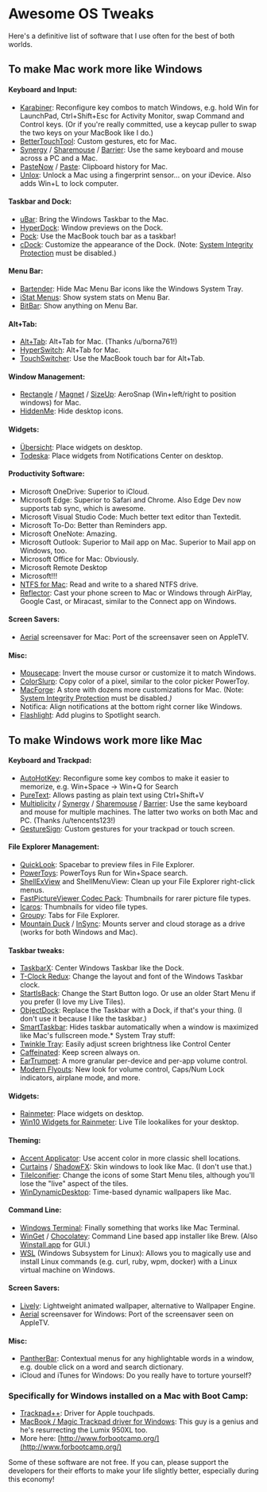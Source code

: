 # Awesome OS Tweaks

Here's a definitive list of software that I use often for the best of both worlds.

## To make Mac work more like Windows
#### Keyboard and Input:
* [Karabiner](https://karabiner-elements.pqrs.org/): Reconfigure key combos to match Windows, e.g. hold Win for LaunchPad, Ctrl+Shift+Esc for Activity Monitor, swap Command and Control keys. (Or if you're really committed, use a keycap puller to swap the two keys on your MacBook like I do.)
* [BetterTouchTool](https://folivora.ai/downloads): Custom gestures, etc for Mac.
* [Synergy](https://symless.com/synergy) / [Sharemouse](https://www.sharemouse.com/) / [Barrier](https://github.com/debauchee/barrier): Use the same keyboard and mouse across a PC and a Mac.
* [PasteNow](https://pastenow.app/) / [Paste](https://pasteapp.io/): Clipboard history for Mac.
* [Unlox](https://unlox.it/): Unlock a Mac using a fingerprint sensor... on your iDevice. Also adds Win+L to lock computer.
#### Taskbar and Dock:
* [uBar](https://brawersoftware.com/products/ubar): Bring the Windows Taskbar to the Mac.
* [HyperDock](https://bahoom.com/hyperdock/): Window previews on the Dock.
* [Pock](https://pock.dev/): Use the MacBook touch bar as a taskbar!
* [cDock](https://www.macenhance.com/cdock.html): Customize the appearance of the Dock. (Note: [System Integrity Protection](https://www.macenhance.com/blog/2020/sip.html) must be disabled.)
#### Menu Bar:
* [Bartender](https://www.macbartender.com/): Hide Mac Menu Bar icons like the Windows System Tray.
* [iStat Menus](https://bjango.com/mac/istatmenus/): Show system stats on Menu Bar.
* [BitBar](https://github.com/matryer/bitbar-plugins): Show anything on Menu Bar.
#### Alt+Tab:
* [Alt+Tab](https://alt-tab-macos.netlify.app/): Alt+Tab for Mac. (Thanks /u/borna761!)
* [HyperSwitch](https://bahoom.com/hyperswitch): Alt+Tab for Mac.
* [TouchSwitcher](https://hazeover.com/touchswitcher.html): Use the MacBook touch bar for Alt+Tab.
#### Window Management:
* [Rectangle](https://rectangleapp.com/) / [Magnet](https://apps.apple.com/us/app/magnet/id441258766?mt=12) / [SizeUp](https://www.irradiatedsoftware.com/sizeup/): AeroSnap (Win+left/right to position windows) for Mac.
* [HiddenMe](https://apps.apple.com/us/app/hiddenme/id467040476?mt=12): Hide desktop icons.
#### Widgets:
* [Übersicht](http://tracesof.net/uebersicht/): Place widgets on desktop.
* [Todeska](https://www.macenhance.com/todeska.html): Place widgets from Notifications Center on desktop.
#### Productivity Software:
* Microsoft OneDrive: Superior to iCloud.
* Microsoft Edge: Superior to Safari and Chrome. Also Edge Dev now supports tab sync, which is awesome.
* Microsoft Visual Studio Code: Much better text editor than Textedit.
* Microsoft To-Do: Better than Reminders app.
* Microsoft OneNote: Amazing.
* Microsoft Outlook: Superior to Mail app on Mac. Superior to Mail app on Windows, too.
* Microsoft Office for Mac: Obviously.
* Microsoft Remote Desktop
* Microsoft!!!
* [NTFS for Mac](https://www.paragon-software.com/home/ntfs-mac/): Read and write to a shared NTFS drive.
* [Reflector](https://www.airsquirrels.com/reflector): Cast your phone screen to Mac or Windows through AirPlay, Google Cast, or Miracast, similar to the Connect app on Windows.
#### Screen Savers:
* [Aerial](https://aerialscreensaver.github.io/) screensaver for Mac: Port of the screensaver seen on AppleTV.
#### Misc:
* [Mousecape](https://github.com/alexzielenski/Mousecape): Invert the mouse cursor or customize it to match Windows.
* [ColorSlurp](https://colorslurp.com/): Copy color of a pixel, similar to the color picker PowerToy.
* [MacForge](https://www.macenhance.com/macforge.html): A store with dozens more customizations for Mac. (Note: [System Integrity Protection](https://www.macenhance.com/blog/2020/sip.html) must be disabled.*)*
* Notifica: Align notifications at the bottom right corner like Windows.
* [Flashlight](https://github.com/w0lfschild/Flashlight): Add plugins to Spotlight search.
 
## To make Windows work more like Mac
#### Keyboard and Trackpad:
* [AutoHotKey](https://www.autohotkey.com/): Reconfigure some key combos to make it easier to memorize, e.g. Win+Space -> Win+Q for Search
* [PureText](https://www.microsoft.com/en-us/p/puretext/9pkjv6319qtl): Allows pasting as plain text using Ctrl+Shift+V
* [Multiplicity](https://www.stardock.com/products/multiplicity/) / [Synergy](https://symless.com/synergy) / [Sharemouse](https://www.sharemouse.com/) / [Barrier](https://github.com/debauchee/barrier): Use the same keyboard and mouse for multiple machines. The latter two works on both Mac and PC. (Thanks /u/tencents123!)
* [GestureSign](https://gesturesign.win/): Custom gestures for your trackpad or touch screen.
#### File Explorer Management:
* [QuickLook](https://www.microsoft.com/en-us/p/quicklook/9nv4bs3l1h4s): Spacebar to preview files in File Explorer.
* [PowerToys](https://github.com/microsoft/PowerToys): PowerToys Run for Win+Space search.
* [ShellExView](https://www.nirsoft.net/utils/shexview.html) and ShellMenuView: Clean up your File Explorer right-click menus.
* [FastPictureViewer Codec Pack](http://www.fastpictureviewer.com/codecs/): Thumbnails for rarer picture file types.
* [Icaros](https://www.videohelp.com/software/Icaros): Thumbnails for video file types.
* [Groupy](https://www.stardock.com/products/groupy/): Tabs for File Explorer.
* [Mountain Duck](https://mountainduck.io/) / [InSync](https://www.insynchq.com/): Mounts server and cloud storage as a drive (works for both Windows and Mac).
#### Taskbar tweaks:
* [TaskbarX](https://www.microsoft.com/en-us/p/taskbarx/9pcmz6bxk8gh): Center Windows Taskbar like the Dock.
* [T-Clock Redux](https://github.com/White-Tiger/T-Clock): Change the layout and font of the Windows Taskbar clock.
* [StartIsBack](https://startisback.com/): Change the Start Button logo. Or use an older Start Menu if you prefer (I love my Live Tiles).
* [ObjectDock](https://www.stardock.com/products/objectdock/): Replace the Taskbar with a Dock, if that's your thing. (I don't use it because I like the taskbar.)
* [SmartTaskbar](https://github.com/ChanpleCai/SmartTaskbar): Hides taskbar automatically when a window is maximized like Mac's fullscreen mode.* System Tray stuff:
* [Twinkle Tray](https://twinkletray.com/): Easily adjust screen brightness like Control Center
* [Caffeinated](http://desmondbrand.com/caffeinated/): Keep screen always on.
* [EarTrumpet](https://eartrumpet.app/): A more granular per-device and per-app volume control.
* [Modern Flyouts](https://www.microsoft.com/en-us/p/modernflyouts-preview/9mt60qv066rp): New look for volume control, Caps/Num Lock indicators, airplane mode, and more.
#### Widgets:
* [Rainmeter](https://www.rainmeter.net/): Place widgets on desktop.
* [Win10 Widgets for Rainmeter](https://win10widgets.com/): Live Tile lookalikes for your desktop.
#### Theming:
* [Accent Applicator](https://www.microsoft.com/en-us/p/accent-applicator/9mv99lwl2hk5): Use accent color in more classic shell locations.
* [Curtains](https://www.stardock.com/products/curtains/) / [ShadowFX](https://www.stardock.com/products/shadowfx/): Skin windows to look like Mac. (I don't use that.)
* [TileIconifier](https://github.com/Jonno12345/TileIconifier/releases): Change the icons of some Start Menu tiles, although you'll lose the "live" aspect of the tiles.
* [WinDynamicDesktop](https://www.microsoft.com/en-us/p/windynamicdesktop/9nm8n7dq3z5f): Time-based dynamic wallpapers like Mac.
#### Command Line:
* [Windows Terminal](https://www.microsoft.com/en-us/p/windows-terminal/9n0dx20hk701): Finally something that works like Mac Terminal.
* [WinGet](https://github.com/microsoft/winget-cli) / [Chocolatey](https://chocolatey.org/): Command Line based app installer like Brew. (Also [Winstall.app](https://winstall.app/) for GUI.)
* [WSL](https://docs.microsoft.com/en-us/windows/wsl/) (Windows Subsystem for Linux): Allows you to magically use and install Linux commands (e.g. curl, ruby, wpm, docker) with a Linux virtual machine on Windows.
#### Screen Savers:
* [Lively](https://www.microsoft.com/en-us/p/lively-wallpaper/9ntm2qc6qws7?activetab=pivot:overviewtab&atc=true): Lightweight animated wallpaper, alternative to Wallpaper Engine.
* [Aerial](https://github.com/cDima/Aerial/) screensaver for Windows: Port of the screensaver seen on AppleTV.
#### Misc:
* [PantherBar](https://www.microsoft.com/en-us/p/pantherbar/9npz2tvkjvt7?atc=true): Contextual menus for any highlightable words in a window, e.g. double click on a word and search dictionary.
* iCloud and iTunes for Windows: Do you really have to torture yourself?

### Specifically for Windows installed on a Mac with Boot Camp:
* [Trackpad++](http://trackpad.forbootcamp.org/): Driver for Apple touchpads.
* [MacBook / Magic Trackpad driver for Windows](https://github.com/imbushuo/mac-precision-touchpad): This guy is a genius and he's resurrecting the Lumix 950XL too.
* More here: [http://www.forbootcamp.org/](http://www.forbootcamp.org/)


Some of these software are not free. If you can, please support the developers for their efforts to make your life slightly better, especially during this economy!
